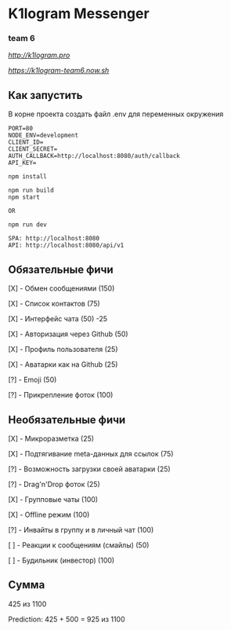 # K1logram Messenger

### team 6

*http://k1logram.pro*

*https://k1logram-team6.now.sh*

## Как запустить

В корне проекта создать файл .env для переменных окружения
```
PORT=80
NODE_ENV=development
CLIENT_ID=
CLIENT_SECRET=
AUTH_CALLBACK=http://localhost:8080/auth/callback
API_KEY=
```

```
npm install

npm run build
npm start

OR

npm run dev

SPA: http://localhost:8080
API: http://localhost:8080/api/v1
```

## Обязательные фичи

[X] - Обмен сообщениями (150)

[X] - Список контактов (75)

[X] - Интерфейс чата (50) -25

[X] - Авторизация через Github (50)

[X] - Профиль пользователя (25)

[X] - Аватарки как на Github (25)

[?] - Emoji (50)

[?] - Прикрепление фоток (100)

## Необязательные фичи

[X] - Микроразметка (25)

[X] - Подтягивание meta-данных для ссылок (75)

[?] - Возможность загрузки своей аватарки (25)

[?] - Drag'n'Drop фоток (25)

[X] - Групповые чаты (100)

[X] - Offline режим (100)

[?] - Инвайты в группу и в личный чат (100)

[ ] - Реакции к сообщениям (смайлы) (50)

[ ] - Будильник (инвестор) (100)

## Сумма

425 из 1100

Prediction:
425 + 500 = 925 из 1100
